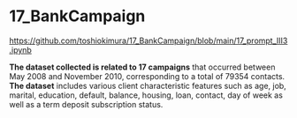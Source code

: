 # 17_BankCampaign
https://github.com/toshiokimura/17_BankCampaign/blob/main/17_prompt_III3.ipynb

**The dataset collected is related to 17 campaigns** that occurred between May 2008 and November 2010, corresponding to a total of 79354 contacts.
**The dataset** includes various client characteristic features such as age, job, marital, education, default, balance, housing, loan, contact, day of week as well as a term deposit subscription status. 
